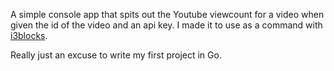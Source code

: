 A simple console app that spits out the Youtube viewcount for a video when given the id of the video and an api key. I made it to use as a command with [i3blocks](https://github.com/vivien/i3blocks).

Really just an excuse to write my first project in Go.
